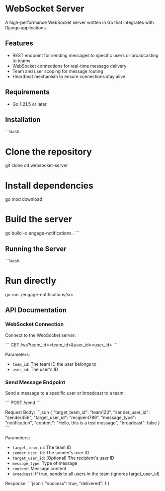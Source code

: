# WebSocket Server

A high-performance WebSocket server written in Go that integrates with Django applications.

## Features

- REST endpoint for sending messages to specific users or broadcasting to teams
- WebSocket connections for real-time message delivery
- Team and user scoping for message routing
- Heartbeat mechanism to ensure connections stay alive

## Requirements

- Go 1.21.5 or later

## Installation

\`\`\`bash
# Clone the repository
git clone <repository-url>
cd websocket-server

# Install dependencies
go mod download

# Build the server
go build -o engage-notifications .
\`\`\`

## Running the Server

\`\`\`bash
# Run directly
go run ./engage-notifications/src

## API Documentation

### WebSocket Connection

Connect to the WebSocket server:

\`\`\`
GET /ws?team_id=<team_id>&user_id=<user_id>
\`\`\`

Parameters:
- `team_id`: The team ID the user belongs to
- `user_id`: The user's ID

### Send Message Endpoint

Send a message to a specific user or broadcast to a team:

\`\`\`
POST /send
\`\`\`

Request Body:
\`\`\`json
{
  "target_team_id": "team123",
  "sender_user_id": "sender456",
  "target_user_id": "recipient789",
  "message_type": "notification",
  "content": "Hello, this is a test message",
  "broadcast": false
}
\`\`\`

Parameters:
- `target_team_id`: The team ID
- `sender_user_id`: The sender's user ID
- `target_user_id`: (Optional) The recipient's user ID
- `message_type`: Type of message
- `content`: Message content
- `broadcast`: If true, sends to all users in the team (ignores target_user_id)

Response:
\`\`\`json
{
  "success": true,
  "delivered": 1
}
